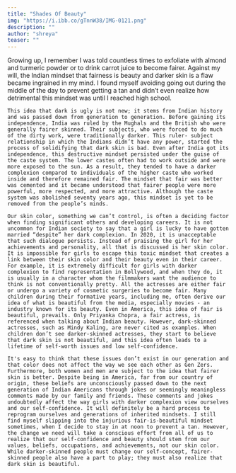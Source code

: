 ```yaml
---
title: "Shades Of Beauty"
img: "https://i.ibb.co/gTnnW38/IMG-0121.png"
description: ""
author: "shreya"
teaser: ""
---
```

Growing up, I remember I was told countless times to exfoliate with almond and turmeric powder or to drink carrot juice to become fairer. Against my will, the Indian mindset that fairness is beauty and darker skin is a flaw became ingrained in my mind. I found myself avoiding going out during the middle of the day to prevent getting a tan and didn’t even realize how detrimental this mindset was until I reached high school. 

	This idea that dark is ugly is not new; it stems from Indian history and was passed down from generation to generation. Before gaining its independence, India was ruled by the Mughals and the British who were generally fairer skinned. Their subjects, who were forced to do much of the dirty work, were traditionally darker. This ruler- subject relationship in which the Indians didn’t have any power, started the process of solidifying that dark skin is bad. Even after India got its independence, this destructive mindset persisted under the guise of the caste system. The lower castes often had to work outside and were more exposed to the sun. As a result, they tended to have a darker complexion compared to individuals of the higher caste who worked inside and therefore remained fair. The mindset that fair was better was cemented and it became understood that fairer people were more powerful, more respected, and more attractive. Although the caste system was abolished seventy years ago, this mindset is yet to be removed from the people’s minds. 

	Our skin color, something we can’t control, is often a deciding factor when finding significant others and developing careers. It is not uncommon for Indian society to say that a girl is lucky to have gotten married “despite” her dark complexion. In 2020, it is unacceptable that such dialogue persists. Instead of praising the girl for her achievements and personality, all that is discussed is her skin color. It is impossible for girls to escape this toxic mindset that creates a link between their skin color and their beauty even in their career. For example, it is extremely difficult for girls with darker complexion to find representation in Bollywood, and when they do, it is usually in a character whom the filmmakers want the audience to think is not conventionally pretty. All the actresses are either fair or undergo a variety of cosmetic surgeries to become fair. Many children during their formative years, including me, often derive our idea of what is beautiful from the media, especially movies - an industry known for its beauty. Even in America, this idea of fair is beautiful, prevails. Only Priyanka Chopra, a fair actress, is referenced when talking about Indian beauty. However, dark-skinned actresses, such as Mindy Kaling, are never cited as examples. When children don’t see darker-skinned actresses, they start to believe that dark skin is not beautiful, and this idea often leads to a lifetime of self-worth issues and low self-confidence. 

	It's easy to think that these issues don’t exist in our generation and that color does not affect the way we see each other as Gen Zers. Furthermore, both women and men are subject to the idea that fairer skin is better. Despite being in America, far from our country of origin, these beliefs are unconsciously passed down to the next generation of Indian Americans through jokes or seemingly meaningless comments made by our family and friends. These comments and jokes undoubtedly affect the way girls with darker complexion view ourselves and our self-confidence. It will definitely be a hard process to reprogram ourselves and generations of inherited mindsets. I still find myself slipping into the injurious fair-is-beautiful mindset sometimes, when I decide to stay in at noon to prevent a tan. However, the change we need will take a conscious effort from all of us to realize that our self-confidence and beauty should stem from our values, beliefs, occupations, and achievements, not our skin color. While darker-skinned people must change our self-concept, fairer-skinned people also have a part to play; they must also realize that dark skin is beautiful. 
